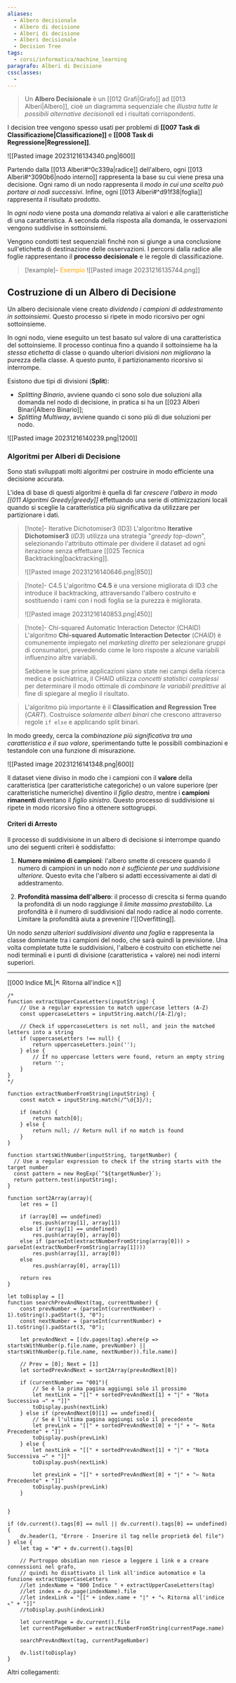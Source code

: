 ```yaml
---
aliases:
  - Albero decisionale
  - Albero di decisione
  - Alberi di decisione
  - Alberi decisionale
  - Decision Tree
tags:
  - corsi/informatica/machine_learning
paragrafo: Alberi di Decisione
cssclasses:
  - 
---
```

>Un **Albero Decisionale** è un [[012 Grafi|Grafo]] ad [[013 Alberi|Albero]], cioè un diagramma sequenziale che *illustra tutte le possibili alternative decisionali* ed i risultati corrispondenti.

I decision tree vengono spesso usati per problemi di **[[007 Task di Classificazione|Classificazione]]** e **[[008 Task di Regressione|Regressione]]**.

![[Pasted image 20231216134340.png|600]]

Partendo dalla [[013 Alberi#^0c339a|radice]] dell'albero, ogni [[013 Alberi#^3090b6|nodo interno]] rappresenta la base su cui viene presa una decisione. Ogni ramo di un nodo rappresenta il *modo in cui una scelta può portare ai nodi successivi*. Infine, ogni [[013 Alberi#^d91f38|foglia]] rappresenta il risultato prodotto.

In *ogni nodo* viene posta una *domanda* relativa ai valori e alle caratteristiche di una caratteristica. A seconda della risposta alla domanda, le osservazioni vengono suddivise in sottoinsiemi.

Vengono condotti test sequenziali finché non si giunge a una conclusione sull'etichetta di destinazione delle osservazioni. I percorsi dalla radice alle foglie rappresentano il **processo decisionale** e le regole di classificazione.

> [!example]- <font color="orange">Esempio</font>
> ![[Pasted image 20231216135744.png]]

## Costruzione di un Albero di Decisione
Un albero decisionale viene creato *dividendo i campioni di addestramento in sottoinsiemi*. Questo processo si ripete in modo ricorsivo per ogni sottoinsieme. 

In ogni nodo, viene eseguito un test basato sul valore di una caratteristica del sottoinsieme. Il processo continua fino a quando il sottoinsieme ha la *stessa etichetta* di classe o quando ulteriori divisioni *non migliorano* la purezza della classe. A questo punto, il partizionamento ricorsivo si interrompe.

Esistono due tipi di divisioni (**Split**):
- *Splitting Binario*, avviene quando ci sono solo due soluzioni alla domanda nel nodo di decisione, in pratica si ha un [[023 Alberi Binari|Albero Binario]];
- *Splitting Multiway*, avviene quando ci sono più di due soluzioni per nodo.

![[Pasted image 20231216140239.png|1200]]

### Algoritmi per Alberi di Decisione
Sono stati sviluppati molti algoritmi per costruire in modo efficiente una decisione accurata.

L'idea di base di questi algoritmi è quella di far *crescere l'albero in modo [[011 Algoritmi Greedy|greedy]]* effettuando una serie di ottimizzazioni locali quando si sceglie la caratteristica più significativa da utilizzare per partizionare i dati.

> [!note]- Iterative Dichotomiser3 (ID3)
>L'algoritmo **Iterative Dichotomiser3** (*ID3*) utilizza una strategia "*greedy top-down*", selezionando l'attributo ottimale per dividere il dataset ad ogni iterazione senza effettuare [[025 Tecnica Backtracking|backtracking]].
>
>![[Pasted image 20231216140646.png|850]]

> [!note]- C4.5
>L'algoritmo **C4.5** è una versione migliorata di ID3 che introduce il backtracking, attraversando l'albero costruito e sostituendo i rami con i nodi foglia se la purezza è migliorata.
>
>![[Pasted image 20231216140853.png|450]]

> [!note]- Chi-squared Automatic Interaction Detector (CHAID)
>L'algoritmo **Chi-squared Automatic Interaction Detector** (*CHAID*) è comunemente impiegato nel *marketing diretto* per selezionare gruppi di consumatori, prevedendo come le loro risposte a alcune variabili influenzino altre variabili. 
>
>Sebbene le sue prime applicazioni siano state nei campi della ricerca medica e psichiatrica, il CHAID utilizza *concetti statistici complessi* per determinare il modo ottimale di *combinare le variabili predittive* al fine di spiegare al meglio il risultato.

>L'algoritmo più importante è il **Classification and Regression Tree** (*CART*). 
>Costruisce *solamente alberi binari* che crescono attraverso regole `if else` e applicando split binari. 

In modo greedy, cerca la *combinazione più significativa tra una caratteristica e il suo valore*, sperimentando tutte le possibili combinazioni e testandole con una funzione di misurazione. 

![[Pasted image 20231216141348.png|600]]

Il dataset viene diviso in modo che i campioni con il **valore** della caratteristica (per caratteristiche categoriche) o un valore superiore (per caratteristiche numeriche) diventino il *figlio destro*, mentre i **campioni rimanenti** diventano il *figlio sinistro*. Questo processo di suddivisione si ripete in modo ricorsivo fino a ottenere sottogruppi.

#### Criteri di Arresto
Il processo di suddivisione in un albero di decisione si interrompe quando uno dei seguenti criteri è soddisfatto:
1. **Numero minimo di campioni**: l'albero smette di crescere quando il numero di campioni in un nodo *non è sufficiente per una suddivisione ulteriore*. Questo evita che l'albero si adatti eccessivamente ai dati di addestramento.

2. **Profondità massima dell'albero**: il processo di crescita si ferma quando la profondità di un nodo raggiunge il *limite massimo prestabilito*. La profondità è il numero di suddivisioni dal nodo radice al nodo corrente. Limitare la profondità aiuta a prevenire l'[[Overfitting]].

Un nodo *senza ulteriori suddivisioni diventa una foglia* e rappresenta la classe dominante tra i campioni del nodo, che sarà quindi la previsione. Una volta completate tutte le suddivisioni, l'albero è costruito con etichette nei nodi terminali e i punti di divisione (caratteristica + valore) nei nodi interni superiori.


___
[[000 Indice ML|↖ Ritorna all'indice ↖]]

```dataviewjs
/*
function extractUpperCaseLetters(inputString) {
	// Use a regular expression to match uppercase letters (A-Z)
	const uppercaseLetters = inputString.match(/[A-Z]/g);
	
	// Check if uppercaseLetters is not null, and join the matched letters into a string
	if (uppercaseLetters !== null) {
		return uppercaseLetters.join('');
	} else {
	    // If no uppercase letters were found, return an empty string
	    return '';
	}
}
*/

function extractNumberFromString(inputString) {
	const match = inputString.match(/^\d{3}/);
	
	if (match) {
		return match[0];
	} else {
		return null; // Return null if no match is found
	}
}

function startsWithNumber(inputString, targetNumber) {
  // Use a regular expression to check if the string starts with the target number
  const pattern = new RegExp(`^${targetNumber}`);
  return pattern.test(inputString);
}

function sort2Array(array){
	let res = []
	
	if (array[0] == undefined)
		res.push(array[1], array[1])
	else if (array[1] == undefined)
		res.push(array[0], array[0])
	else if (parseInt(extractNumberFromString(array[0])) > parseInt(extractNumberFromString(array[1])))
		res.push(array[1], array[0])
	else
		res.push(array[0], array[1])
	
	return res
}

let toDisplay = []
function searchPrevAndNext(tag, currentNumber) {
	const prevNumber = (parseInt(currentNumber) - 1).toString().padStart(3, "0");
	const nextNumber = (parseInt(currentNumber) + 1).toString().padStart(3, "0");
	
	let prevAndNext = [(dv.pages(tag).where(p => startsWithNumber(p.file.name, prevNumber) || startsWithNumber(p.file.name, nextNumber)).file.name)]
	
	// Prev = [0]; Next = [1]
	let sortedPrevAndNext = sort2Array(prevAndNext[0])
	
	if (currentNumber == "001"){ 
		// Se è la prima pagina aggiungi solo il prossimo
		let nextLink = "[[" + sortedPrevAndNext[1] + "|" + "Nota Successiva →" + "]]"
		toDisplay.push(nextLink)
	} else if (prevAndNext[0][1] == undefined){
		// Se è l'ultima pagina aggiungi solo il precedente
		let prevLink = "[[" + sortedPrevAndNext[0] + "|" + "← Nota Precedente" + "]]"
		toDisplay.push(prevLink)
	} else {
		let nextLink = "[[" + sortedPrevAndNext[1] + "|" + "Nota Successiva →" + "]]"
		toDisplay.push(nextLink)
		
		let prevLink = "[[" + sortedPrevAndNext[0] + "|" + "← Nota Precedente" + "]]"
		toDisplay.push(prevLink)
	}
	
	
}

if (dv.current().tags[0] == null || dv.current().tags[0] == undefined){
	dv.header(1, "Errore - Inserire il tag nelle proprietà del file")
} else {
	let tag = "#" + dv.current().tags[0]

	// Purtroppo obsidian non riesce a leggere i link e a creare connessioni nel grafo,
	// quindi ho disattivato il link all'indice automatico e la funzione extractUpperCaseLetters
	//let indexName = "000 Indice " + extractUpperCaseLetters(tag)
	//let index = dv.page(indexName).file
	//let indexLink = "[[" + index.name + "|" + "↖ Ritorna all'indice ↖" + "]]"
	//toDisplay.push(indexLink)
	
	let currentPage = dv.current().file
	let currentPageNumber = extractNumberFromString(currentPage.name)
	
	searchPrevAndNext(tag, currentPageNumber)
	
	dv.list(toDisplay)
}
```

Altri collegamenti: 